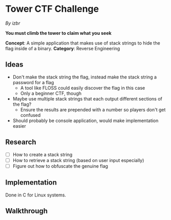 # Tower CTF Challenge

*By izbr*

**You must climb the tower to claim what you seek**

**Concept**: A simple application that makes use of stack strings to hide the flag inside of a binary.
**Category**: Reverse Engineering

## Ideas

- Don't make the stack string the flag, instead make the stack string a password for a flag
  - A tool like FLOSS could easily discover the flag in this case
  - Only a beginner CTF, though
- Maybe use multiple stack strings that each output different sections of the flag?
  - Ensure the results are prepended with a number so players don't get confused
- Should probably be console application, would make implementation easier

## Research

- [ ] How to create a stack string
- [ ] How to retrieve a stack string (based on user input especially)
- [ ] Figure out how to obfuscate the genuine flag
  
## Implementation

Done in C for Linux systems.

<!-- More info here -->

## Walkthrough

